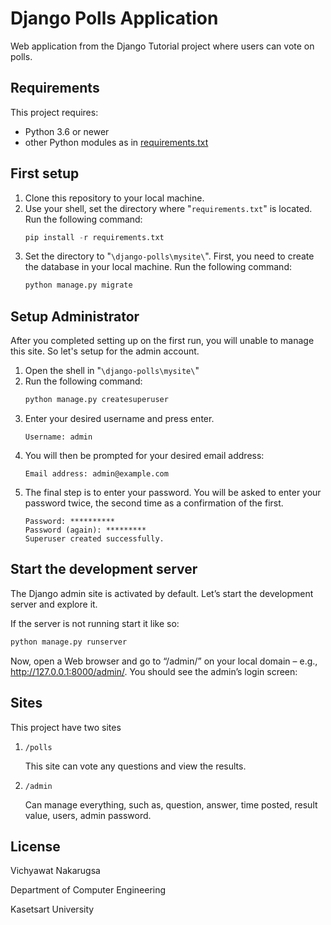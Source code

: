 # Django Polls Application

Web application from the Django Tutorial project where users can vote on polls.

## Requirements

This project requires:

* Python 3.6 or newer
* other Python modules as in [requirements.txt](requirements.txt)

## First setup

1. Clone this repository to your local machine.
2. Use your shell, set the directory where "`requirements.txt`" is located. Run the following command:
    ```python
    pip install -r requirements.txt
    ```
3. Set the directory to "`\django-polls\mysite\`". First, you need to create the database in your local machine. Run the following command:
    ```python
    python manage.py migrate
    ```

## Setup Administrator

After you completed setting up on the first run, you will unable to manage this site. So let's setup for the admin account.

1. Open the shell in "`\django-polls\mysite\`"
2. Run the following command: 
    ```python
    python manage.py createsuperuser
    ```
3. Enter your desired username and press enter.
    ```
    Username: admin
    ```
4. You will then be prompted for your desired email address:
    ```
    Email address: admin@example.com
    ```
5. The final step is to enter your password. You will be asked to enter your password twice, the second time as a confirmation of the first.
    ```
    Password: **********
    Password (again): *********
    Superuser created successfully.
    ```

## Start the development server

The Django admin site is activated by default. Let’s start the development server and explore it.

If the server is not running start it like so:

```python
python manage.py runserver
```

Now, open a Web browser and go to “/admin/” on your local domain – e.g., http://127.0.0.1:8000/admin/. You should see the admin’s login screen:

## Sites

This project have two sites

1. `/polls`

    This site can vote any questions and view the results.

2. `/admin`

    Can manage everything, such as,  question, answer, time posted, result value, users, admin password.

## License

Vichyawat Nakarugsa

Department of Computer Engineering

Kasetsart University